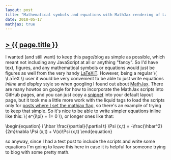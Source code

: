 ```yaml
---
layout: post
title: "Mathematical symbols and equations with MathJax rendering of LaTeX symbols"
date: 2018-05-17
mathjax: true
---
```


## [> {{ page.title }} ](https://caesoma.github.io/archive/standalone/2018-05-17-mathjax-test)

  I  wanted (and still want) to keep this page/blog as simple as possible, which meant not including any JavaScript at all or anything "fancy". So I'd have text, figures, and any mathematical symbols or equations would just be figures as well from the very handy [LaTeXiT](https://www.chachatelier.fr/latexit/).
However, being a regular \\( \LaTeX \\) user it would be very convenient to be able to just write equations _inline_ and _display_ style so when googling I found out about [MathJax](https://www.mathjax.org/). There are many howtos on google for how to incorporate the MathJax scripts into GitHub pages, and you can just copy a [snippet](https://github.com/caesoma/caesoma.github.io/blob/master/_includes/mathjax.html) into your default layout page, but it took me a little more work with the liquid tags to load the scripts only for [posts where I set the mathjax flag](https://github.com/caesoma/caesoma.github.io/blob/master/index.html), so there's an example of trying to keep that simple.
So it's nice to be able to write simpler equations inline like this: \\( e^{i\pi} + 1= 0 \\), or longer ones like that:

\\begin{equation}
    i \hbar \frac{\partial}{\partial t} \Psi (x,t) = -\frac{\hbar^2}{2m}\nabla \Psi (x,t) + V(x)\Psi (x,t)
\\end{equation}

so anyway, since I had a test post to include the scripts and write some equations I'm going to leave this here in case it is helpful for someone trying to blog with some pretty math.

<!-- [//]: # (comment) -->

<!-- `-- caetano, {{ page.date | date: "%Y-%m-%d" }}` -->
